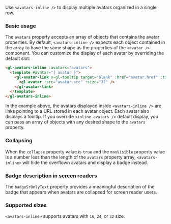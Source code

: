 Use `<avatars-inline />` to display multiple avatars organized in a single row.

### Basic usage

The `avatars` property accepts an array of objects that contains the avatar properties. By default,
`<avatars-inline />` expects each object contained in the array to have the same shape as the
properties of the `<avatar />` component. You can customize the display of each avatar by
overriding the default slot:

```html
<gl-avatars-inline :avatars="avatars">
  <template #avatar="{ avatar }">
    <gl-avatar-link v-gl-tooltip target="blank" :href="avatar.href" :title="avatar.tooltip">
      <gl-avatar :src="avatar.src" :size="32" />
    </gl-avatar-link>
  </template>
</gl-avatars-inline>
```

In the example above, the avatars displayed inside `<avatars-inline />` are links pointing to a URL
stored in each avatar object. Each avatar also displays a tooltip. If you override
`<inline-avatars />` default display, you can pass an array of objects with any desired shape to
the `avatars` property.

### Collapsing

When the `collapse` property value is `true` and the `maxVisible` property value is a number less
than the length of the `avatars` property array, `<avatars-inline>` will hide the overflown avatars
and display a badge instead.

### Badge description in screen readers

The `badgeSrOnlyText` property provides a meaningful description of the badge that appears
when avatars are collapsed for screen reader users.

### Supported sizes

`<avatars-inline>` supports avatars with `16`, `24`, or `32` size.

